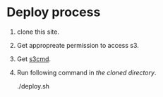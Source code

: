 # Deploy process

1. clone this site.
1. Get appropreate permission to access s3.
1. Get [s3cmd](http://s3tools.org/download).
1. Run following command in *the cloned directory*.

    ./deploy.sh

